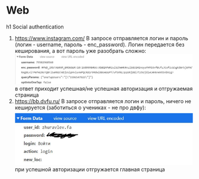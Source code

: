 # Web
h1 Social authentication
1. https://www.instagram.com/ В запросе отправляется логин и пароль (логин - username, пароль - enc_password). Логин передается без кеширования, а вот пароль уже разобрать сложно: ![instagram](https://github.com/ZooShow/Web/blob/master/insta.JPG)
в ответ приходит успешная/не успешная авторизация и отгружаемая страница
2. https://bb.dvfu.ru/ В запросе отправляется логин и пароль, ничего не кешируется (заботиться о учениках - не про двфу): ![bb](https://github.com/ZooShow/Web/blob/master/bb.JPG)
при успешной авторизации отгружается главная страница
